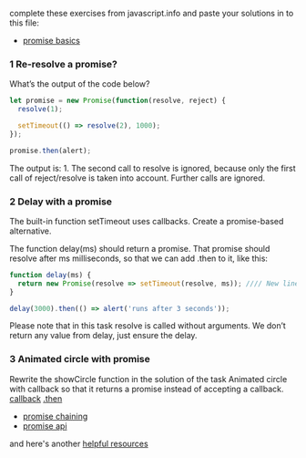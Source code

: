 complete these exercises from javascript.info and paste your solutions in to this file:
* [promise basics](https://javascript.info/promise-basics#tasks)

### 1 Re-resolve a promise?

What’s the output of the code below?
```js
let promise = new Promise(function(resolve, reject) {
  resolve(1);

  setTimeout(() => resolve(2), 1000);
});

promise.then(alert);
```
The output is: 1.
The second call to resolve is ignored, because only the first call of reject/resolve is taken into account. Further calls are ignored.

### 2 Delay with a promise

The built-in function setTimeout uses callbacks. Create a promise-based alternative.

The function delay(ms) should return a promise. That promise should resolve after ms milliseconds, so that we can add .then to it, like this:
```js
function delay(ms) {
  return new Promise(resolve => setTimeout(resolve, ms)); //// New line
}

delay(3000).then(() => alert('runs after 3 seconds'));
```
Please note that in this task resolve is called without arguments. We don’t return any value from delay, just ensure the delay.

### 3 Animated circle with promise

Rewrite the showCircle function in the solution of the task Animated circle with callback so that it returns a promise instead of accepting a callback.
[callback](https://plnkr.co/edit/RkVpygzQXYd0yAqwWElx?p=preview)
[.then](https://plnkr.co/edit/gSQLOOs3AK3jbcCBKuna?p=preview)


* [promise chaining](https://javascript.info/promise-chaining#tasks) 
* [promise api](https://javascript.info/promise-api)

and here's another [helpful resources](https://developer.mozilla.org/en-US/docs/Web/JavaScript/Guide/Using_promises)
